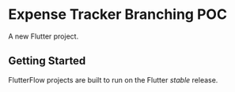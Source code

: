# Expense Tracker Branching POC

A new Flutter project.

## Getting Started

FlutterFlow projects are built to run on the Flutter _stable_ release.
